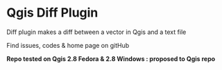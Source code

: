 # Qgis Diff Plugin
Diff plugin makes a diff between a vector in Qgis and a text file 

Find issues, codes & home page on gitHub

**Repo tested on Qgis 2.8 Fedora & 2.8 Windows : proposed to Qgis repo**
